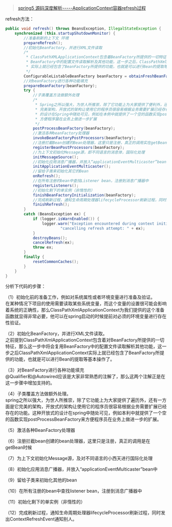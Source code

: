 
> [spring5 源码深度解析-----ApplicationContext容器refresh过程](https://www.cnblogs.com/java-chen-hao/p/11579591.html)


refresh方法：

```java
public void refresh() throws BeansException, IllegalStateException {
    synchronized (this.startupShutdownMonitor) {
        //准备刷新的上下文 环境  
        prepareRefresh();
        //初始化BeanFactory，并进行XML文件读取  
        /* 
         * ClassPathXMLApplicationContext包含着BeanFactory所提供的一切特征，在这一步骤中将会复用 
         * BeanFactory中的配置文件读取解析及其他功能，这一步之后，ClassPathXmlApplicationContext 
         * 实际上就已经包含了BeanFactory所提供的功能，也就是可以进行Bean的提取等基础操作了。 
         */  
        ConfigurableListableBeanFactory beanFactory = obtainFreshBeanFactory();
        //对beanFactory进行各种功能填充  
        prepareBeanFactory(beanFactory);
        try {
            //子类覆盖方法做额外处理  
            /* 
             * Spring之所以强大，为世人所推崇，除了它功能上为大家提供了便利外，还有一方面是它的 
             * 完美架构，开放式的架构让使用它的程序员很容易根据业务需要扩展已经存在的功能。这种开放式 
             * 的设计在Spring中随处可见，例如在本例中就提供了一个空的函数实现postProcessBeanFactory来 
             * 方便程序猿在业务上做进一步扩展 
             */ 
            postProcessBeanFactory(beanFactory);
            //激活各种beanFactory处理器  
            invokeBeanFactoryPostProcessors(beanFactory);
            //注册拦截Bean创建的Bean处理器，这里只是注册，真正的调用实在getBean时候 
            registerBeanPostProcessors(beanFactory);
            //为上下文初始化Message源，即不同语言的消息体，国际化处理  
            initMessageSource();
            //初始化应用消息广播器，并放入“applicationEventMulticaster”bean中  
            initApplicationEventMulticaster();
            //留给子类来初始化其它的Bean  
            onRefresh();
            //在所有注册的bean中查找Listener bean，注册到消息广播器中  
            registerListeners();
            //初始化剩下的单实例（非惰性的）  
            finishBeanFactoryInitialization(beanFactory);
            //完成刷新过程，通知生命周期处理器lifecycleProcessor刷新过程，同时发出ContextRefreshEvent通知别人  
            finishRefresh();
        }
        catch (BeansException ex) {
            if (logger.isWarnEnabled()) {
                logger.warn("Exception encountered during context initialization - " +
                        "cancelling refresh attempt: " + ex);
            }
            destroyBeans();
            cancelRefresh(ex);
            throw ex;
        }
        finally {
            resetCommonCaches();
        }
    }
}
```

分析下代码的步骤：

（1）初始化前的准备工作，例如对系统属性或者环境变量进行准备及验证。  
在某种情况下项目的使用需要读取某些系统变量，而这个变量的设置很可能会影响着系统的正确性，那么ClassPathXmlApplicationContext为我们提供的这个准备函数就显得非常必要，他可以在spring启动的时候提前对必须的环境变量进行存在性验证。

（2）初始化BeanFactory，并进行XML文件读取。  
之前提到ClassPathXmlApplicationContext包含着对BeanFactory所提供的一切特征，那么这一步中将会复用BeanFactory中的配置文件读取解析其他功能，这一步之后ClassPathXmlApplicationContext实际上就已经包含了BeanFactory所提供的功能，也就是可以进行Bean的提取等基本操作了。

（3）对BeanFactory进行各种功能填充  
@Qualifier和@Autowired应该是大家非常熟悉的注解了，那么这两个注解正是在这一步骤中增加支持的。

（4）子类覆盖方法做额外处理。  
spring之所以强大，为世人所推崇，除了它功能上为大家提供了遍历外，还有一方面是它完美的架构，开放式的架构让使用它的程序员很容易根据业务需要扩展已经存在的功能。这种开放式的设计在spring中随处可见，例如本利中就提供了一个空的函数实现postProcessBeanFactory来方便程序员在业务上做进一步的扩展。

（5）激活各种BeanFactory处理器  

（6）注册拦截bean创建的bean处理器，这里只是注册，真正的调用是在getBean时候

（7）为上下文初始化Message源，及对不同语言的小西天进行国际化处理

（8）初始化应用消息广播器，并放入“applicationEventMulticaster”bean中

（9）留给子类来初始化其他的bean

（10）在所有注册的bean中查找listener bean，注册到消息广播器中

（11）初始化剩下的单实例（非惰性的）

（12）完成刷新过程，通知生命周期处理器lifecycleProcessor刷新过程，同时发出ContextRefreshEvent通知别人。



